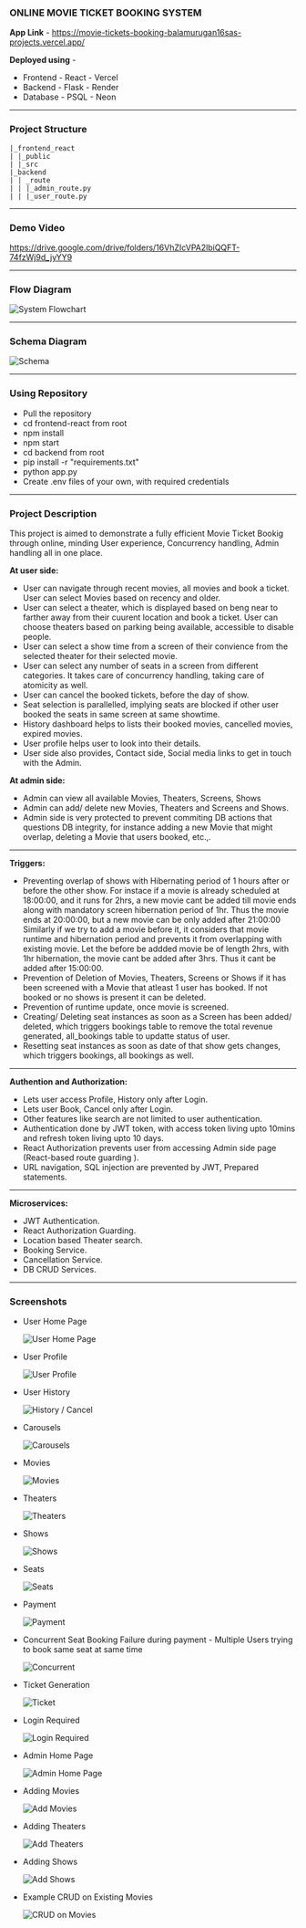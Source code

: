 ### ONLINE MOVIE TICKET BOOKING SYSTEM

**App Link** - https://movie-tickets-booking-balamurugan16sas-projects.vercel.app/

**Deployed using** - 
  - Frontend - React - Vercel
  - Backend  - Flask - Render
  - Database - PSQL  - Neon 

---

### Project Structure

```
|_frontend_react
| |_public
| |_src
|_backend
| | _route
| | |_admin_route.py
| | |_user_route.py
```

---

### Demo Video

https://drive.google.com/drive/folders/16VhZIcVPA2lbiQQFT-74fzWj9d_jyYY9

---

### Flow Diagram

![System Flowchart](screenshots/flowchart.png)

---

### Schema Diagram

![Schema](screenshots/schema.png)

---

### Using Repository

- Pull the repository
- cd frontend-react from root
- npm install
- npm start
- cd backend from root
- pip install -r "requirements.txt"
- python app.py
- Create .env files of your own, with required credentials

---

### Project Description

This project is aimed to demonstrate a fully efficient Movie Ticket Bookig through online, minding User experience, Concurrency handling, Admin handling all in one place.

**At user side:**

- User can navigate through recent movies, all movies and book a ticket. User can select Movies based on recency and older.
- User can select a theater, which is displayed based on beng near to farther away from their cuurent location and book a ticket. User can choose theaters based on parking being available, accessible to disable people.
- User can select a show time from a screen of their convience from the selected theater for their selected movie.
- User can select any number of seats in a screen from different categories. It takes care of concurrency handling, taking care of atomicity as well.
- User can cancel the booked tickets, before the day of show.
- Seat selection is parallelled, implying seats are blocked if other user booked the seats in same screen at same showtime.
- History dashboard helps to lists their booked movies, cancelled movies, expired movies.
- User profile helps user to look into their details.
- User side also provides, Contact side, Social media links to get in touch with the Admin.

**At admin side:**

- Admin can view all available Movies, Theaters, Screens, Shows
- Admin can add/ delete new Movies, Theaters and Screens and Shows.
- Admin side is very protected to prevent commiting DB actions that questions DB integrity, for instance adding a new Movie that might overlap, deleting a Movie that users booked, etc.,.

---

**Triggers:**

- Preventing overlap of shows with Hibernating period of 1 hours after or before the other show.
  For instace if a movie is already scheduled at 18:00:00, and it runs for 2hrs, a new movie cant be added till movie ends along with mandatory screen hibernation period of 1hr. Thus the movie ends at 20:00:00, but a new movie can be only added after 21:00:00
  Similarly if we try to add a movie before it, it considers that movie runtime and hibernation period and prevents it from overlapping with existing movie. Let the before be addded movie be of length 2hrs, with 1hr hibernation, the movie cant be added after 3hrs. Thus it cant be added after 15:00:00.
- Prevention of Deletion of Movies, Theaters, Screens or Shows if it has been screened with a Movie that atleast 1 user has booked. If not booked or no shows is present it can be deleted.
- Prevention of runtime update, once movie is screened.
- Creating/ Deleting seat instances as soon as a Screen has been added/ deleted, which triggers bookings table to remove the total revenue generated, all_bookings table to updatte status of user.
- Resetting seat instances as soon as date of that show gets changes, which triggers bookings, all bookings as well.

---

**Authention and Authorization:**

- Lets user access Profile, History only after Login.
- Lets user Book, Cancel only after Login.
- Other features like search are not limited to user authentication.
- Authentication done by JWT token, with access token living upto 10mins and refresh token living upto 10 days.
- React Authorization prevents user from accessing Admin side page (React-based route guarding ).
- URL navigation, SQL injection are prevented by JWT, Prepared statements.

---

**Microservices:**

- JWT Authentication.
- React Authorization Guarding.
- Location based Theater search.
- Booking Service.
- Cancellation Service.
- DB CRUD Services.

---

### Screenshots

- User Home Page

  ![User Home Page](screenshots/pic1.png)

- User Profile

  ![User Profile](screenshots/pic2.png)

- User History

  ![History / Cancel](screenshots/pic3.png)

- Carousels

  ![Carousels](screenshots/pic16.png)

- Movies

  ![Movies](screenshots/pic4.png)

- Theaters

  ![Theaters](screenshots/pic5.png)

- Shows

  ![Shows](screenshots/pic6.png)

- Seats

  ![Seats](screenshots/pic7.png)

- Payment

  ![Payment](screenshots/pic8.png)

- Concurrent Seat Booking Failure during payment - Multiple Users trying to book same seat at same time

  ![Concurrent](screenshots/pic17.png)
  
- Ticket Generation

  ![Ticket](screenshots/pic9.png)

- Login Required

  ![Login Required](screenshots/pic10.png)

- Admin Home Page

  ![Admin Home Page](screenshots/pic11.png)

- Adding Movies

  ![Add Movies](screenshots/pic12.png)

- Adding Theaters

  ![Add Theaters](screenshots/pic13.png)

- Adding Shows

  ![Add Shows](screenshots/pic14.png)

- Example CRUD on Existing Movies

  ![CRUD on Movies](screenshots/pic15.png)
